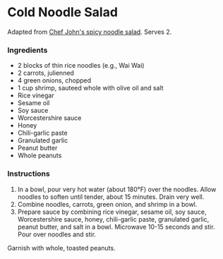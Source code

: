 # Cold Noodle Salad

Adapted from [Chef John's spicy noodle salad](http://foodwishes.blogspot.com/2012/09/spicy-rice-noodle-salad-strange-but-chew.html). Serves 2.

### Ingredients

- 2 blocks of thin rice noodles (e.g., Wai Wai)
- 2 carrots, julienned
- 4 green onions, chopped
- 1 cup shrimp, sauteed whole with olive oil and salt
- Rice vinegar
- Sesame oil
- Soy sauce
- Worcestershire sauce
- Honey
- Chili-garlic paste
- Granulated garlic
- Peanut butter
- Whole peanuts

### Instructions

1. In a bowl, pour very hot water (about 180&deg;F) over the noodles. Allow noodles to soften until tender, about 15 minutes. Drain very well.
2. Combine noodles, carrots, green onion, and shrimp in a bowl.
3. Prepare sauce by combining rice vinegar, sesame oil, soy sauce, Worcestershire sauce, honey, chili-garlic paste, granulated garlic, peanut butter, and salt in a bowl. Microwave 10-15 seconds and stir. Pour over noodles and stir.

Garnish with whole, toasted peanuts.
